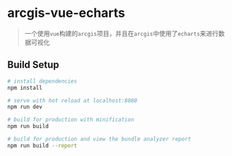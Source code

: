 # arcgis-vue-echarts

> 一个使用`vue`构建的`arcgis`项目，并且在`arcgis`中使用了`echarts`来进行数据可视化

## Build Setup

``` bash
# install dependencies
npm install

# serve with hot reload at localhost:8080
npm run dev

# build for production with minification
npm run build

# build for production and view the bundle analyzer report
npm run build --report
```